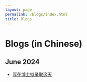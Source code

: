 ```yaml
---
layout: page
permalink: /blogs/index.html
title: Blogs
---
```


# Blogs (in Chinese)

## June 2024

- [写在博士拟录取这天](https://xuanlinzeng.github.io/blogs/24PhD/)<br>
